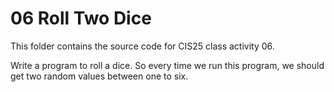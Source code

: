 # 06 Roll Two Dice

This folder contains the source code for CIS25 class activity 06.

Write a program to roll a dice. So every time we run this program, we should get two random values between one to six.